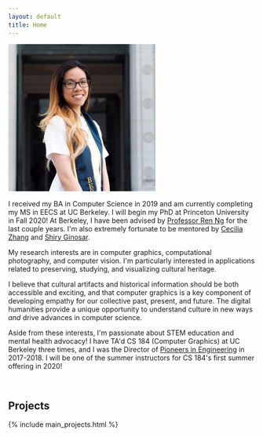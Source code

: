```yaml
---
layout: default
title: Home
---
```


<span class="image left"><img src="assets/me.jpg" alt="" /></span>

I received my BA in Computer Science in 2019 and am currently completing my MS in EECS at UC Berkeley. I will begin my PhD at Princeton University in Fall 2020!
At Berkeley, I have been advised by [Professor Ren Ng](https://www2.eecs.berkeley.edu/Faculty/Homepages/yirenng.html) for the last couple years. I'm also extremely fortunate to be mentored by [Cecilia Zhang](https://people.eecs.berkeley.edu/~cecilia77/) and [Shiry Ginosar](https://people.eecs.berkeley.edu/~shiry/). 

My research interests are in computer graphics, computational photography, and computer vision. I'm particularly interested in applications related to preserving, studying, and visualizing cultural heritage.

I believe that cultural artifacts and historical information should be both accessible and exciting, and that computer graphics is a key component of developing empathy for our collective past, present, and future. The digital humanities provide a unique opportunity to understand culture in new ways _and_ drive advances in computer science.

Aside from these interests, I'm passionate about STEM education and mental health advocacy! I have TA'd CS 184 (Computer Graphics) at UC Berkeley three times, and I was the Director of <a href="https://pioneers.berkeley.edu" target="_blank">Pioneers in Engineering</a> in 2017-2018. I will be one of the summer instructors for CS 184's first summer offering in 2020!

<br>
<h2>Projects</h2>

{% include main_projects.html %}
